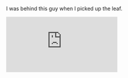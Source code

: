 I was behind this guy when I picked up the leaf. 

<iframe width=auto height=auto src="https://www.youtube.com/watch?v=X5CcVsK23dA" frameborder="0" allowfullscreen></iframe>
